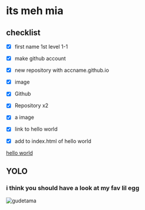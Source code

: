 # its meh mia

## checklist

- [x] first name 1st level 1-1
- [x] make github account
- [x] new repository with accname.github.io
- [x] image
- [x] Github
- [x] Repository x2
- [x] a image
- [x] link to hello world 
- [x] add to index.html of hello world


[hello world](https://koikoiyooniverse.github.io/hello-world/)

## YOLO

### i think you should have a look at my fav lil egg

![gudetama](https://upload.wikimedia.org/wikipedia/en/b/b1/Gudetama_from_Sanrio.jpg)


